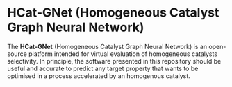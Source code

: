 # HCat-GNet (Homogeneous Catalyst Graph Neural Network)

The **HCat-GNet** (Homogeneous Catalyst Graph Neural Network) is an open-source platform intended for virtual evaluation of homogeneous catalysts selectivity. In principle, the software presented in this repository should be useful and accurate to predict any target property that wants to be optimised in a process accelerated by an homogenous catalyst. 
